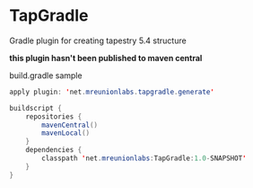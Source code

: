 # TapGradle

Gradle plugin for creating tapestry 5.4 structure

**this plugin hasn't been published to maven central**

build.gradle sample 

```java
apply plugin: 'net.mreunionlabs.tapgradle.generate'

buildscript {
    repositories {
        mavenCentral()
        mavenLocal()
    }
    dependencies {
        classpath 'net.mreunionlabs:TapGradle:1.0-SNAPSHOT'
    }
}
```
